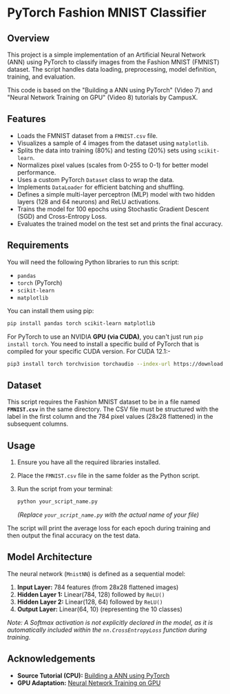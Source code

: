 # PyTorch Fashion MNIST Classifier

## Overview

This project is a simple implementation of an Artificial Neural Network (ANN) using PyTorch to classify images from the Fashion MNIST (FMNIST) dataset. The script handles data loading, preprocessing, model definition, training, and evaluation.

This code is based on the "Building a ANN using PyTorch" (Video 7) and "Neural Network Training on GPU" (Video 8) tutorials by CampusX.

## Features
* Loads the FMNIST dataset from a `FMNIST.csv` file.
* Visualizes a sample of 4 images from the dataset using `matplotlib`.
* Splits the data into training (80%) and testing (20%) sets using `scikit-learn`.
* Normalizes pixel values (scales from 0-255 to 0-1) for better model performance.
* Uses a custom PyTorch `Dataset` class to wrap the data.
* Implements `DataLoader` for efficient batching and shuffling.
* Defines a simple multi-layer perceptron (MLP) model with two hidden layers (128 and 64 neurons) and ReLU activations.
* Trains the model for 100 epochs using Stochastic Gradient Descent (SGD) and Cross-Entropy Loss.
* Evaluates the trained model on the test set and prints the final accuracy.

## Requirements

You will need the following Python libraries to run this script:
* `pandas`
* `torch` (PyTorch)
* `scikit-learn`
* `matplotlib`

You can install them using pip:
```bash
pip install pandas torch scikit-learn matplotlib
```

For PyTorch to use an NVIDIA **GPU (via CUDA)**, you can't just run `pip install torch`. You need to install a specific build of PyTorch that is compiled for your specific CUDA version. For CUDA 12.1:-

```bash
pip3 install torch torchvision torchaudio --index-url https://download.pytorch.org/whl/cu121
```


## Dataset

This script requires the Fashion MNIST dataset to be in a file named **`FMNIST.csv`** in the same directory. The CSV file must be structured with the label in the first column and the 784 pixel values (28x28 flattened) in the subsequent columns.

## Usage

1.  Ensure you have all the required libraries installed.

2.  Place the `FMNIST.csv` file in the same folder as the Python script.

3.  Run the script from your terminal:

    ```bash
    python your_script_name.py
    ```

    *(Replace `your_script_name.py` with the actual name of your file)*

The script will print the average loss for each epoch during training and then output the final accuracy on the test data.

## Model Architecture

The neural network (`MnistNN`) is defined as a sequential model:

1.  **Input Layer:** 784 features (from 28x28 flattened images)
2.  **Hidden Layer 1:** Linear(784, 128) followed by `ReLU()`
3.  **Hidden Layer 2:** Linear(128, 64) followed by `ReLU()`
4.  **Output Layer:** Linear(64, 10) (representing the 10 classes)

*Note: A Softmax activation is not explicitly declared in the model, as it is automatically included within the `nn.CrossEntropyLoss` function during training.*

## Acknowledgements

  * **Source Tutorial (CPU):** [Building a ANN using PyTorch](http://www.youtube.com/watch?v=6EJaHBJhwDs)
  * **GPU Adaptation:** [Neural Network Training on GPU](http://www.youtube.com/watch?v=CabHrf9eOVs)
